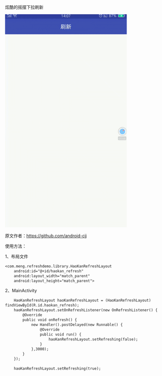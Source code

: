 炫酷的摇摆下拉刷新

![image](https://github.com/mengcuiguang/HaoKanRefresh-master/blob/master/test.gif )  

原文作者：https://github.com/android-cjj

使用方法：
    
1、布局文件

    <com.meng.refreshdemo.library.HaoKanRefreshLayout
        android:id="@+id/haokan_refresh"
        android:layout_width="match_parent"
        android:layout_height="match_parent">

2、MainActivity

        HaoKanRefreshLayout haoKanRefreshLayout = (HaoKanRefreshLayout) findViewById(R.id.haokan_refresh);
        haoKanRefreshLayout.setOnRefreshListener(new OnRefreshListener() {
            @Override
            public void onRefresh() {
                new Handler().postDelayed(new Runnable() {
                    @Override
                    public void run() {
                        haoKanRefreshLayout.setRefreshing(false);
                    }
                },3000);
            }
        });

        haoKanRefreshLayout.setRefreshing(true);
        
    

